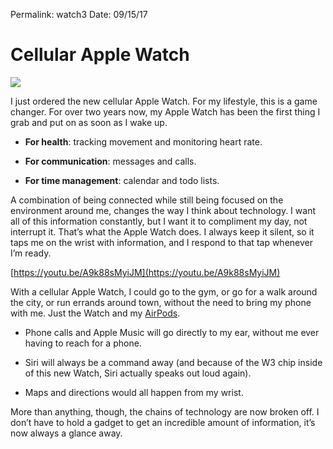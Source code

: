 
Permalink: watch3
Date: 09/15/17

# Cellular Apple Watch

![](https://images.techhive.com/images/article/2017/05/apple_watch_watchos3_trio-100720935-large.jpg)

I just ordered the new cellular Apple Watch. For my lifestyle, this is a game changer. For over two years now, my Apple Watch has been the first thing I grab and put on as soon as I wake up. 

- **For health**: tracking movement and monitoring heart rate.

- **For communication**: messages and calls.

- **For time management**: calendar and todo lists.

A combination of being connected while still being focused on the environment around me, changes the way I think about technology. I want all of this information constantly, but I want it to compliment my day, not interrupt it. That’s what the Apple Watch does. I always keep it silent, so it taps me on the wrist with information, and I respond to that tap whenever I’m ready.

[https://youtu.be/A9k88sMyiJM](https://youtu.be/A9k88sMyiJM)

With a cellular Apple Watch, I could go to the gym, or go for a walk around the city, or run errands around town, without the need to bring my phone with me. Just the Watch and my [AirPods](http://nashp.com/airpods).

- Phone calls and Apple Music will go directly to my ear, without me ever having to reach for a phone.

- Siri will always be a command away (and because of the W3 chip inside of this new Watch, Siri actually speaks out loud again).

- Maps and directions would all happen from my wrist.

More than anything, though, the chains of technology are now broken off. I don’t have to hold a gadget to get an incredible amount of information, it’s now always a glance away.